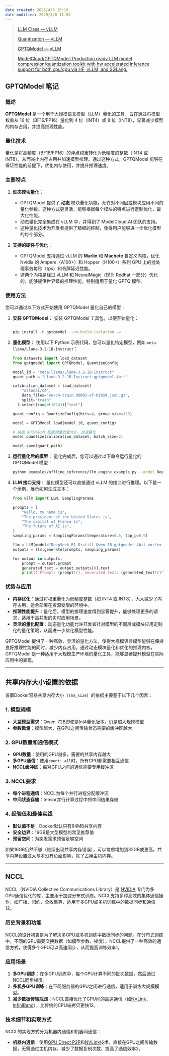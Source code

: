 ```yaml
---
date created: 2025/4/3 15:19
date modified: 2025/4/8 11:52
---
```


> [LLM Class — vLLM](https://docs.vllm.ai/en/latest/api/offline_inference/llm.html)
>
>  [Quantization — vLLM](https://docs.vllm.ai/en/latest/features/quantization/index.html)
>
> [GPTQModel — vLLM](https://docs.vllm.ai/en/latest/features/quantization/gptqmodel.html)
>
> [ModelCloud/GPTQModel: Production ready LLM model compression/quantization toolkit with hw accelerated inference support for both cpu/gpu via HF, vLLM, and SGLang.](https://github.com/ModelCloud/GPTQModel)

## GPTQModel 笔记

### 概述

**GPTQModel** 是一个用于大规模语言模型（LLM）量化的工具，旨在通过将模型权重从 16 位（BF16/FP16）量化到 4 位（INT4）或 8 位（INT8），显著减少模型的内存占用，并提高推理性能。

### 量化技术

量化是将高精度（BF16/FP16）的浮点权重转化为低精度的整数（INT4 或 INT8），从而减小内存占用并加速模型推理。通过这种方式，GPTQModel 能够在保证性能的前提下，优化内存使用，并提升推理速度。

### 主要特点

1. **动态模块量化**：

	- GPTQModel 提供了 **动态** 模块量化功能，允许对不同层或模块应用不同的量化参数。这种方式更灵活，能够根据每个模块的特点进行定制优化，最大化性能。
	- 动态量化完全集成在 vLLM 中，并得到了 ModelCloud.AI 团队的支持。
	- 这种量化技术为开发者提供了精细的控制，使得用户能够进一步优化模型的每个部分。

2. **支持的硬件与优化**：

	- GPTQModel 支持通过 vLLM 的 **Marlin** 和 **Machete** 自定义内核，优化 Nvidia 的 Ampere（A100+）和 Hopper（H100+）系列 GPU 上的批处理事务每秒（tps）和令牌延迟性能。
	- 这两个内核是经过 vLLM 和 NeuralMagic（现为 Redhat 一部分）优化的，能够提供世界级的推理性能，特别适用于量化 GPTQ 模型。

### 使用方法

您可以通过以下方式开始使用 GPTQModel 量化自己的模型：

1. **安装 GPTQModel**： 安装 GPTQModel 工具包，以便开始量化：

	```bash

	pip install -U gptqmodel --no-build-isolation -v
    ```

2. **量化模型**： 使用以下 Python 示例代码，您可以量化特定模型，例如 `meta-llama/Llama-3.2-1B-Instruct`：

	```python
    from datasets import load_dataset
    from gptqmodel import GPTQModel, QuantizeConfig
    
    model_id = "meta-llama/Llama-3.2-1B-Instruct"
    quant_path = "Llama-3.2-1B-Instruct-gptqmodel-4bit"
    
    calibration_dataset = load_dataset(
        "allenai/c4",
        data_files="en/c4-train.00001-of-01024.json.gz",
        split="train"
      ).select(range(1024))["text"]
    
    quant_config = QuantizeConfig(bits=4, group_size=128)
    
    model = GPTQModel.load(model_id, quant_config)
    
    # 根据 GPU/VRAM 配置调整批量大小，加速量化
    model.quantize(calibration_dataset, batch_size=2)
    
    model.save(quant_path)
    ```

3. **运行量化后的模型**： 量化完成后，您可以通过以下命令运行量化的 GPTQModel 模型：

	```bash
    python examples/offline_inference/llm_engine_example.py --model DeepSeek-R1-Distill-Qwen-7B-gptqmodel-4bit-vortex-v2
    ```

4. **LLM 接口支持**： 量化模型还可以直接通过 vLLM 的接口进行推理。以下是一个示例，展示如何生成文本：

	```python
    from vllm import LLM, SamplingParams
    
    prompts = [
        "Hello, my name is",
        "The president of the United States is",
        "The capital of France is",
        "The future of AI is",
    ]
    sampling_params = SamplingParams(temperature=0.6, top_p=0.9)
    
    llm = LLM(model="DeepSeek-R1-Distill-Qwen-7B-gptqmodel-4bit-vortex-v2")
    outputs = llm.generate(prompts, sampling_params)
    
    for output in outputs:
        prompt = output.prompt
        generated_text = output.outputs[0].text
        print(f"Prompt: {prompt!r}, Generated text: {generated_text!r}")
    ```

### 优势与应用

- **内存优化**：通过将权重量化为低精度整数（如 INT4 或 INT8），大大减少了内存占用，适合部署在资源受限的环境中。
- **推理性能提升**：量化后，模型的推理速度得到显著提升，能够处理更多的请求，适用于高并发的实时应用场景。
- **灵活的量化配置**：动态量化功能允许开发者针对模型的不同层或模块应用定制化的量化策略，从而进一步优化模型性能。

GPTQModel 提供了一种高效、灵活的量化方法，使得大规模语言模型能够在保持良好推理性能的同时，减少内存占用。通过动态模块量化和优化的推理内核，GPTQModel 是一种适用于大规模生产环境的量化工具，能够显著提升模型在实际应用中的表现。

---

## 共享内存大小设置的依据

设置Docker容器共享内存大小（`shm_size`）的依据主要基于以下几个因素：

### 1. 模型规模

- **大型模型需求**：Qwen-72B即使是Int4量化版本，仍是超大规模模型
- **参数数量**：模型越大，在GPU之间传输状态需要的缓冲区越大

### 2. GPU数量和通信模式

- **GPU数量**：使用的GPU越多，需要的共享内存越大
- **多GPU通信**：使用`count: all`时，所有GPU都需要相互通信
- **NCCL缓冲区**：每对GPU之间的通信需要专用缓冲区

### 3. NCCL要求

- **每个进程通信**：NCCL为每个并行进程分配缓冲区
- **中间状态存储**：tensor并行计算过程中的中间结果存储

### 4. 经验值和最佳实践

- **默认值不足**：Docker默认只有64MB共享内存
- **安全边界**：16GB是大型模型的常见推荐值
- **预留空间**：为突发需求预留足够空间

如果16GB仍然不够（继续出现共享内存错误），可以考虑增加到32GB或更高。共享内存设置过大基本没有负面影响，除了占用主机内存。

---

## NCCL

‌NCCL（NVIDIA Collective Communications Library）是 [NVIDIA](https://www.baidu.com/s?rsv_dl=re_dqa_generate&sa=re_dqa_generate&wd=NVIDIA&rsv_pq=f65821a601b9a542&oq=NCCL&rsv_t=60c0ArFeSl1VDnS8Qf3iD4Hda8ZQWbJ8C2LBpK2pdTefHEZOAK1gA/macWDCOZGd2E3zpw&tn=68018901_3_dg&ie=utf-8) 专门为多GPU通信优化的库，主要用于加速分布式训练‌。NCCL支持多种高效的集体通信操作，如广播、归约、全收集等，适用于多GPU或多机训练中的数据同步和通信‌12。

### 历史背景和功能

NCCL的设计初衷是为了解决多GPU或多机训练中数据同步的问题。在分布式训练中，不同的GPU需要交换数据（如模型参数、梯度），NCCL提供了一种高效的通信方式，使得多个GPU可以高速同步，从而提高训练效率‌1。

### 应用场景

1. ‌**多GPU训练**‌：在多GPU训练中，每个GPU计算不同的批次数据，然后通过NCCL同步梯度。
2. ‌**多机多GPU训练**‌：在不同服务器的GPU之间进行通信，适用于训练大规模模型。
3. ‌**减少数据传输瓶颈**‌：NCCL直接优化了GPU间的高速通信（如[NVLink](https://www.baidu.com/s?rsv_dl=re_dqa_generate&sa=re_dqa_generate&wd=NVLink&rsv_pq=f65821a601b9a542&oq=NCCL&rsv_t=60c0ArFeSl1VDnS8Qf3iD4Hda8ZQWbJ8C2LBpK2pdTefHEZOAK1gA/macWDCOZGd2E3zpw&tn=68018901_3_dg&ie=utf-8)、[InfiniBand](https://www.baidu.com/s?rsv_dl=re_dqa_generate&sa=re_dqa_generate&wd=InfiniBand&rsv_pq=f65821a601b9a542&oq=NCCL&rsv_t=60c0ArFeSl1VDnS8Qf3iD4Hda8ZQWbJ8C2LBpK2pdTefHEZOAK1gA/macWDCOZGd2E3zpw&tn=68018901_3_dg&ie=utf-8)），比传统的CPU端拷贝更快‌12。

### 技术细节和实现方式

NCCL的实现方式分为机器内通信和机器间通信：

- ‌**机器内通信**‌：使用[GPU Direct P2P](https://www.baidu.com/s?rsv_dl=re_dqa_generate&sa=re_dqa_generate&wd=GPU%20Direct%20P2P&rsv_pq=f65821a601b9a542&oq=NCCL&rsv_t=60c0ArFeSl1VDnS8Qf3iD4Hda8ZQWbJ8C2LBpK2pdTefHEZOAK1gA/macWDCOZGd2E3zpw&tn=68018901_3_dg&ie=utf-8)和[NVLink](https://www.baidu.com/s?rsv_dl=re_dqa_generate&sa=re_dqa_generate&wd=NVLink&rsv_pq=f65821a601b9a542&oq=NCCL&rsv_t=60c0ArFeSl1VDnS8Qf3iD4Hda8ZQWbJ8C2LBpK2pdTefHEZOAK1gA/macWDCOZGd2E3zpw&tn=68018901_3_dg&ie=utf-8)技术，直接在GPU之间传输数据，无需通过主机内存，减少了数据复制次数，提高了通信效率‌2。
